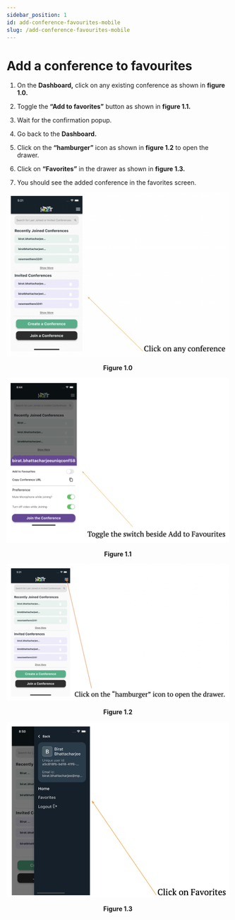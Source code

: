 ```yaml
---
sidebar_position: 1
id: add-conference-favourites-mobile
slug: /add-conference-favourites-mobile
---
```


# Add a conference to favourites

1. On the **Dashboard,** click on any existing conference as shown in **figure 1.0.**

2. Toggle the **“Add to favorites”** button as shown in **figure 1.1.**

3. Wait for the confirmation popup.

4. Go back to the **Dashboard.**

5. Click on the **“hamburger”** icon as shown in **figure 1.2** to open the drawer.

6. Click on **“Favorites”** in the drawer as shown in **figure 1.3.**

7. You should see the added conference in the favorites screen.

![Figure 1.0](/img/add-to-favourites.png)
<center><b>Figure 1.0</b></center>

![Figure 1.1](/img/add-to-favourites2.png)
<center><b>Figure 1.1</b></center>

![Figure 1.2](/img/add-to-favourites3.png)
<center><b>Figure 1.2</b></center>

![Figure 1.3](/img/add-to-favourites4.png)
<center><b>Figure 1.3</b></center>
